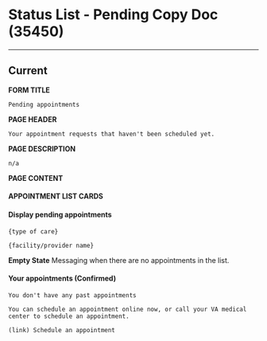 # Status List - Pending Copy Doc (35450) 

---

## Current

**FORM TITLE**
```
Pending appointments
```
**PAGE HEADER**
```
Your appointment requests that haven't been scheduled yet. 
```
**PAGE DESCRIPTION**
```
n/a
```

**PAGE CONTENT**

#### APPOINTMENT LIST CARDS 
#### Display pending appointments 

```
{type of care}

{facility/provider name}
```
**Empty State**
Messaging when there are no appointments in the list.

#### Your appointments (Confirmed)
```
You don't have any past appointments

You can schedule an appointment online now, or call your VA medical center to schedule an appointment.

(link) Schedule an appointment
```


